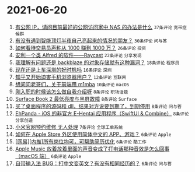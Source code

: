 # 2021-06-20

1. [有公网 IP，请问目前最好的公网访问家中 NAS 的办法是什么](https://www.v2ex.com/t/784557) `37条评论` `宽带症候群`
1. [有没有遇到智能顶灯半夜自己亮起来的情况的朋友？](https://www.v2ex.com/t/784574) `30条评论` `问与答`
1. [如何看待交易员声称从 1000 赚到 1000 万？](https://www.v2ex.com/t/784584) `26条评论` `投资`
1. [安利一个类 Alfred 的软件——Raycast](https://www.v2ex.com/t/784576) `22条评论` `分享发现`
1. [我理解有问题还是 backblaze 的对象存储就有这种漏洞？](https://www.v2ex.com/t/784561) `18条评论` `程序员`
1. [现在还是上车深圳的好时机吗](https://www.v2ex.com/t/784580) `16条评论` `深圳`
1. [知乎又开始迫害手机浏览器用户？](https://www.v2ex.com/t/784612) `12条评论` `互联网`
1. [想问问老哥们，关于前端用 m1mba](https://www.v2ex.com/t/784597) `10条评论` `macOS`
1. [刚入职的时候该怎么做自我介绍呀](https://www.v2ex.com/t/784637) `8条评论` `职场话题`
1. [Surface Book 2 最低亮度与黑屏故障](https://www.v2ex.com/t/784628) `8条评论` `Surface`
1. [买了桌面程序的源码和 dll，结果对方说要到期了，到期停用](https://www.v2ex.com/t/784617) `8条评论` `问与答`
1. [EhPanda - iOS 的非官方 E-Hentai 应用程序（SwiftUI & Combine）](https://www.v2ex.com/t/784564) `8条评论` `分享创造`
1. [小米官网预约维修 无人处理](https://www.v2ex.com/t/784585) `7条评论` `全球工单系统`
1. [如何在 Apple Store 外区使用简体中文的 APP、游戏？](https://www.v2ex.com/t/784623) `6条评论` `Apple`
1. [[网易][内推]所有岗位均可，可帮助简历优化](https://www.v2ex.com/t/784594) `6条评论` `酷工作`
1. [Apple Music 放着放着里面的声音变成了打电话那种音效是怎么回事（macOS 端）](https://www.v2ex.com/t/784562) `6条评论` `Apple`
1. [自带输入法 BUG：打中文变英文？有没有相同经历的？](https://www.v2ex.com/t/784560) `6条评论` `问与答`
